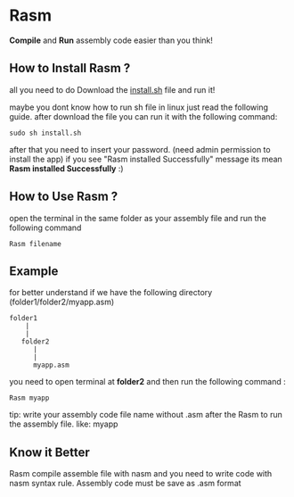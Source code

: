 # Rasm
**Compile** and **Run** assembly code easier than you think!

## How to Install Rasm ?
all you need to do Download the [install.sh](https://github.com/2077DevWave/Rasm/releases/download/V1.0/install.sh) file and run it!

maybe you dont know how to run sh file in linux just read the following guide.
after download the file you can run it with the following command:
```
sudo sh install.sh
```
after that you need to insert your password. (need admin permission to install the app)
if you see "Rasm installed Successfully" message its mean **Rasm installed Successfully** :)

## How to Use Rasm ?
open the terminal in the same folder as your assembly file and run the following command
```
Rasm filename
```
## Example
for better understand if we have the following directory (folder1/folder2/myapp.asm)
```
folder1
    |
    |
   folder2
      |
      |
      myapp.asm
```
you need to open terminal at **folder2** and then run the following command :
```
Rasm myapp
```
tip: write your assembly code file name without .asm after the Rasm to run the assembly file. like: myapp

## Know it Better
Rasm compile assemble file with nasm and you need to write code with nasm syntax rule. 
Assembly code must be save as .asm format
